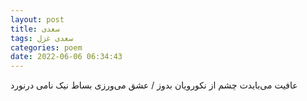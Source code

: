 ```yaml
---
layout: post
title: سعدی
tags: سعدی غزل
categories: poem
date: 2022-06-06 06:34:43
---
```


عافیت می‌بایدت چشم از نکورویان بدوز / عشق می‌ورزی بساط نیک نامی درنورد
